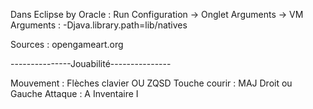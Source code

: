 
Dans Eclipse by Oracle : Run Configuration -> Onglet Arguments -> VM Arguments : -Djava.library.path=lib/natives

Sources : opengameart.org

---------------Jouabilité---------------

Mouvement : Flèches clavier OU ZQSD
Touche courir : MAJ Droit ou Gauche
Attaque : A
Inventaire I